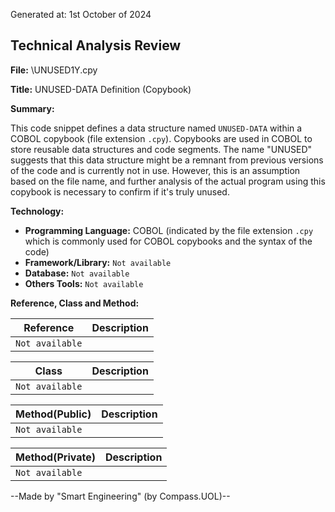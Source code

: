 Generated at: 1st October of 2024

## Technical Analysis Review

**File:**  \UNUSED1Y.cpy

**Title:** UNUSED-DATA Definition (Copybook)

**Summary:** 

This code snippet defines a data structure named `UNUSED-DATA` within a COBOL copybook (file extension `.cpy`). Copybooks are used in COBOL to store reusable data structures and code segments. The name "UNUSED" suggests that this data structure might be a remnant from previous versions of the code and is currently not in use. However, this is an assumption based on the file name, and further analysis of the actual program using this copybook is necessary to confirm if it's truly unused.

**Technology:**

* **Programming Language:** COBOL (indicated by the file extension `.cpy` which is commonly used for COBOL copybooks and the syntax of the code)
* **Framework/Library:** `Not available`
* **Database:** `Not available` 
* **Others Tools:** `Not available`

**Reference, Class and Method:**

| Reference | Description |
|---|---|
| `Not available` |  |

| Class | Description |
|---|---|
| `Not available` |  |

| Method(Public) | Description |
|---|---|
| `Not available` |  |

| Method(Private) | Description |
|---|---|
| `Not available` |  |

--Made by "Smart Engineering" (by Compass.UOL)--